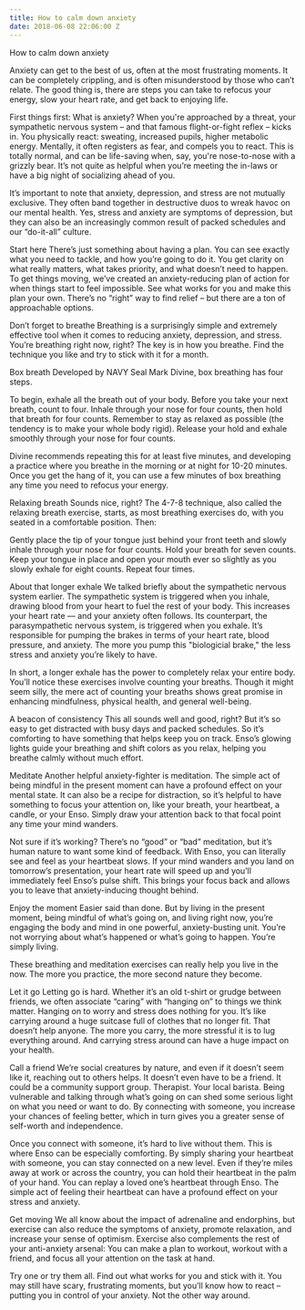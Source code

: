 ```yaml
---
title: How to calm down anxiety
date: 2018-06-08 22:06:00 Z
---
```



How to calm down anxiety


Anxiety can get to the best of us, often at the most frustrating moments. It can be completely crippling, and is often misunderstood by those who can’t relate. The good thing is, there are steps you can take to refocus your energy, slow your heart rate, and get back to enjoying life.

First things first: What is anxiety?
When you're approached by a threat, your sympathetic nervous system – and that famous flight-or-fight reflex – kicks in. You physically react: sweating, increased pupils, higher metabolic energy. Mentally, it often registers as fear, and compels you to react. This is totally normal, and can be life-saving when, say, you're nose-to-nose with a grizzly bear. It’s not quite as helpful when you’re meeting the in-laws or have a big night of socializing ahead of you.

It’s important to note that anxiety, depression, and stress are not mutually exclusive. They often band together in destructive duos to wreak havoc on our mental health. Yes, stress and anxiety are symptoms of depression, but they can also be an increasingly common result of packed schedules and our “do-it-all” culture.

Start here
There’s just something about having a plan. You can see exactly what you need to tackle, and how you’re going to do it. You get clarity on what really matters, what takes priority, and what doesn’t need to happen. To get things moving, we’ve created an anxiety-reducing plan of action for when things start to feel impossible. See what works for you and make this plan your own. There’s no “right” way to find relief – but there are a ton of approachable options.

Don’t forget to breathe
Breathing is a surprisingly simple and extremely effective tool when it comes to reducing anxiety, depression, and stress. You’re breathing right now, right? The key is in how you breathe. Find the technique you like and try to stick with it for a month. 

Box breath
Developed by NAVY Seal Mark Divine, box breathing has four steps. 

To begin, exhale all the breath out of your body. 
Before you take your next breath, count to four. 
Inhale through your nose for four counts, then hold that breath for four counts. Remember to stay as relaxed as possible (the tendency is to make your whole body rigid). 
Release your hold and exhale smoothly through your nose for four counts.

Divine recommends repeating this for at least five minutes, and developing a practice where you breathe in the morning or at night for 10-20 minutes. Once you get the hang of it, you can use a few minutes of box breathing any time you need to refocus your energy. 

Relaxing breath
Sounds nice, right? The 4-7-8 technique, also called the relaxing breath exercise, starts, as most breathing exercises do, with you seated in a comfortable position. Then:

Gently place the tip of your tongue just behind your front teeth and slowly inhale through your nose for four counts. 
Hold your breath for seven counts. 
Keep your tongue in place and open your mouth ever so slightly as you slowly exhale for eight counts. 
Repeat four times.

About that longer exhale
We talked briefly about the sympathetic nervous system earlier. The sympathetic system is triggered when you inhale, drawing blood from your heart to fuel the rest of your body. This increases your heart rate –– and your anxiety often follows. Its counterpart, the parasympathetic nervous system, is triggered when you exhale. It’s responsible for pumping the brakes in terms of your heart rate, blood pressure, and anxiety. The more you pump this "biologicial brake," the less stress and anxiety you’re likely to have.

In short, a longer exhale has the power to completely relax your entire body. You’ll notice these exercises involve counting your breaths. Though it might seem silly, the mere act of counting your breaths shows great promise in enhancing mindfulness, physical health, and general well-being. 

A beacon of consistency
This all sounds well and good, right? But it’s so easy to get distracted with busy days and packed schedules. So it’s comforting to have something that helps keep you on track. Enso’s glowing lights guide your breathing and shift colors as you relax, helping you breathe calmly without much effort. 

Meditate 
Another helpful anxiety-fighter is meditation. The simple act of being mindful in the present moment can have a profound effect on your mental state. It can also be a recipe for distraction, so it’s helpful to have something to focus your attention on, like your breath, your heartbeat, a candle, or your Enso. Simply draw your attention back to that focal point any time your mind wanders. 

Not sure if it’s working? There’s no “good” or “bad” meditation, but it’s human nature to want some kind of feedback. With Enso, you can literally see and feel as your heartbeat slows. If your mind wanders and you land on tomorrow’s presentation, your heart rate will speed up and you’ll immediately feel Enso’s pulse shift. This brings your focus back and allows you to leave that anxiety-inducing thought behind. 

Enjoy the moment
Easier said than done. But by living in the present moment, being mindful of what’s going on, and living right now, you’re engaging the body and mind in one powerful, anxiety-busting unit. You’re not worrying about what’s happened or what’s going to happen. You’re simply living.

These breathing and meditation exercises can really help you live in the now. The more you practice, the more second nature they become. 

Let it go
Letting go is hard. Whether it’s an old t-shirt or grudge between friends, we often associate “caring” with “hanging on” to things we think matter. Hanging on to worry and stress does nothing for you. It’s like carrying around a huge suitcase full of clothes that no longer fit. That doesn’t help anyone. The more you carry, the more stressful it is to lug everything around. And carrying stress around can have a huge impact on your health.

Call a friend
We’re social creatures by nature, and even if it doesn’t seem like it, reaching out to others helps. It doesn’t even have to be a friend. It could be a community support group. Therapist. Your local barista. Being vulnerable and talking through what’s going on can shed some serious light on what you need or want to do. By connecting with someone, you increase your chances of feeling better, which in turn gives you a greater sense of self-worth and independence. 

Once you connect with someone, it’s hard to live without them. This is where Enso can be especially comforting. By simply sharing your heartbeat with someone, you can stay connected on a new level. Even if they’re miles away at work or across the country, you can hold their heartbeat in the palm of your hand. You can replay a loved one’s heartbeat through Enso. The simple act of feeling their heartbeat can have a profound effect on your stress and anxiety. 

Get moving
We all know about the impact of adrenaline and endorphins, but exercise can also reduce the symptoms of anxiety, promote relaxation, and increase your sense of optimism. Exercise also complements the rest of your anti-anxiety arsenal: You can make a plan to workout, workout with a friend, and focus all your attention on the task at hand. 

Try one or try them all. Find out what works for you and stick with it. You may still have scary, frustrating moments, but you’ll know how to react – putting you in control of your anxiety. Not the other way around. 
